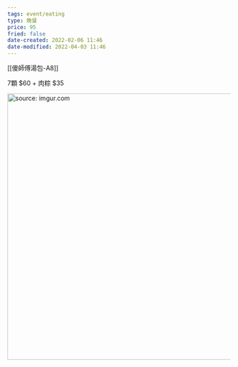 ```yaml
---
tags: event/eating
type: 晚餐
price: 95
fried: false
date-created: 2022-02-06 11:46
date-modified: 2022-04-03 11:46
---
```


[[傻師傅湯包-A8]]

7顆 $60 + 肉粽 $35

<a href="https://imgur.com/QPe9azE"><img src="https://i.imgur.com/QPe9azE.jpg" title="source: imgur.com" width="600px"/></a>
